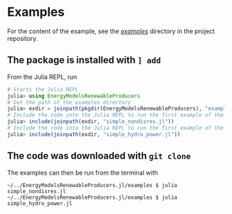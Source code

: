 # Examples

For the content of the example, see the *[examples](https://github.com/EnergyModelsX/EnergyModelsRenewableProducers.jl/tree/main/examples)* directory in the project repository.

## The package is installed with `] add`

From the Julia REPL, run

```julia
# Starts the Julia REPL
julia> using EnergyModelsRenewableProducers
# Get the path of the examples directory
julia> exdir = joinpath(pkgdir(EnergyModelsRenewableProducers), "examples")
# Include the code into the Julia REPL to run the first example of the NonDisRes node
julia> include(joinpath(exdir, "simple_nondisres.jl"))
# Include the code into the Julia REPL to run the first example of the Hydropower node
julia> include(joinpath(exdir, "simple_hydro_power.jl"))
```

## The code was downloaded with `git clone`

The examples can then be run from the terminal with

```shell script
~/../EnergyModelsRenewableProducers.jl/examples $ julia simple_nondisres.jl
~/../EnergyModelsRenewableProducers.jl/examples $ julia simple_hydro_power.jl
```
